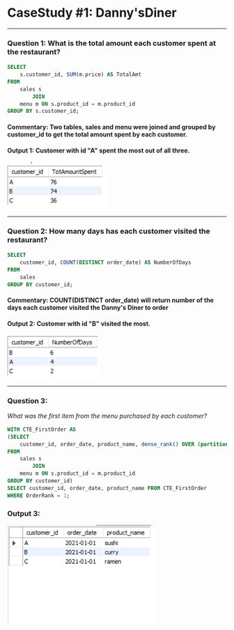 # **CaseStudy #1: Danny'sDiner**
---

### **Question 1:** What is the total amount each customer spent at the restaurant?

``` SQL
SELECT 
    s.customer_id, SUM(m.price) AS TotalAmt
FROM
    sales s
        JOIN
    menu m ON s.product_id = m.product_id
GROUP BY s.customer_id;
```
#### Commentary: Two tables, sales and menu were joined and grouped by customer_id to get the total amount spent by each customer.
#### Output 1: Customer with id "A" spent the most out of all three.
![Image](https://github.com/EdithEbere/Case-Study-1_DannysDiner/blob/main/Images/Q1.PNG)

---

### **Question 2:** How many days has each customer visited the restaurant?
```SQL
SELECT 
    customer_id, COUNT(DISTINCT order_date) AS NumberOfDays
FROM
    sales
GROUP BY customer_id;
```
#### Commentary: COUNT(DISTINCT order_date) will return number of the days each customer visited the Danny's Diner to order
#### Output 2: Customer with id "B" visited the most.
![Image](https://github.com/EdithEbere/Case-Study-1_DannysDiner/blob/main/Images/Q2.PNG)

---

### **Question 3:**
_What was the first item from the menu purchased by each customer?_
```SQL
WITH CTE_FirstOrder AS 
(SELECT 
    customer_id, order_date, product_name, dense_rank() OVER (partition by customer_id order by order_date asc) AS OrderRank
FROM
    sales s
        JOIN
    menu m ON s.product_id = m.product_id
GROUP BY customer_id)
SELECT customer_id, order_date, product_name FROM CTE_FirstOrder
WHERE OrderRank = 1;
```
### Output 3:
![Image](https://github.com/EdithEbere/Case-Study-1_DannysDiner/blob/main/Images/Q3.PNG)
